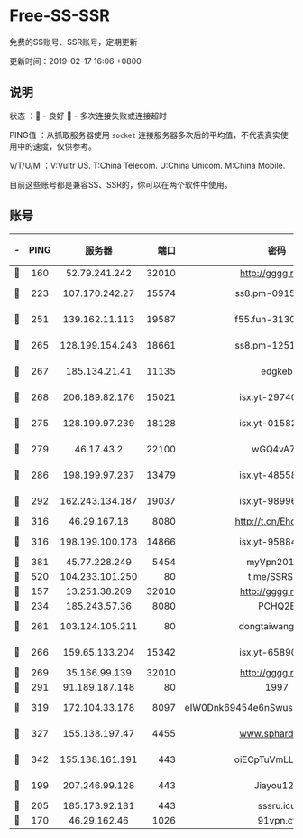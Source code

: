 # Free-SS-SSR

免费的SS账号、SSR账号，定期更新

更新时间：2019-02-17 16:06 +0800

## 说明

状态     ：🙂 - 良好 🙁 - 多次连接失败或连接超时

PING值   ：从抓取服务器使用 `socket` 连接服务器多次后的平均值，不代表真实使用中的速度，仅供参考。

V/T/U/M  ：V:Vultr US. T:China Telecom. U:China Unicom. M:China Mobile.

目前这些账号都是兼容SS、SSR的，你可以在两个软件中使用。

## 账号

|-|PING|服务器|端口|密码|加密方式|区域|V/T/U/M|
|:----:|:----:|:-----:|-----:|:----:|:----:|:----:|:----:|
|🙂|160|52.79.241.242|32010|http://gggg.rocks|chacha20|KR|10↑/10↑/10↑/10↑|
|🙂|223|107.170.242.27|15574|ss8.pm-09158696|aes-256-cfb|US|10↑/10↑/9↓/10↑|
|🙂|251|139.162.11.113|19587|f55.fun-31300313|aes-256-cfb|SG|10↑/10↑/9↓/10↑|
|🙂|265|128.199.154.243|18661|ss8.pm-12519493|aes-256-cfb|SG|7↓/8↑/7↓/8↑|
|🙂|267|185.134.21.41|11135|edgkeb|aes-256-cfb|GB|10↑/10↑/10↑/10↑|
|🙂|268|206.189.82.176|15021|isx.yt-29740251|aes-256-cfb|SG|9↑/9↑/9↑/9↑|
|🙂|275|128.199.97.239|18128|isx.yt-01582409|aes-256-cfb|SG|9↑/9↑/9↑/9↑|
|🙂|279|46.17.43.2|22100|wGQ4vA7D|aes-256-gcm|RU|5↓/10↑/10↑/10↑|
|🙂|286|198.199.97.237|13479|isx.yt-48558192|aes-256-cfb|US|9↑/9↑/9↑/9↑|
|🙂|292|162.243.134.187|19037|isx.yt-98996106|aes-256-cfb|US|9↑/9↑/9↑/9↑|
|🙂|316|46.29.167.18|8080|http://t.cn/EhdmTxe|rc4-md5|RU|3↑/3↑/3↑/3↑|
|🙂|316|198.199.100.178|14866|isx.yt-95884193|aes-256-cfb|US|9↑/9↑/9↑/9↑|
|🙂|381|45.77.228.249|5454|myVpn2019[]|rc4-md5|GB|10↑/10↑/10↑/10↑|
|🙂|520|104.233.101.250|80|t.me/SSRSUB|rc4-md5|CA|10↑/10↑/10↑/10↑|
|🙂|157|13.251.38.209|32010|http://gggg.rocks|chacha20|SG|7↑/7↑/8↑/8↑|
|🙂|234|185.243.57.36|8080|PCHQ2E|rc4-md5|US|8↓/10↑/10↑/10↑|
|🙂|261|103.124.105.211|80|dongtaiwang.com|aes-256-cfb|US|10↑/10↑/10↑/10↑|
|🙂|266|159.65.133.204|15342|isx.yt-65890670|aes-256-cfb|SG|9↑/9↑/9↑/9↑|
|🙂|269|35.166.99.139|32010|http://gggg.rocks|chacha20|US|10↑/10↑/10↑/10↑|
|🙂|291|91.189.187.148|80|1997|chacha20|US|10↑/9↓/10↑/9↓|
|🙂|319|172.104.33.178|8097|eIW0Dnk69454e6nSwuspv9DmS201tQ0D|aes-256-cfb|SG|10↑/10↑/10↑/10↑|
|🙂|327|155.138.197.47|4455|www.sphard.com|aes-256-cfb|US|7↑/10↑/10↑/9↓|
|🙂|342|155.138.161.191|443|oiECpTuVmLLxk4Ts|aes-256-cfb|US|8↑/10↑/10↑/10↑|
|🙂|199|207.246.99.128|443|Jiayou123|aes-256-cfb|US|9↑/10↑/10↑/10↑|
|🙁|205|185.173.92.181|443|sssru.icu|rc4-md5|RU|10↑/10↑/10↑/10↑|
|🙁|170|46.29.162.46|1026|91vpn.cf|rc4-md5|RU|9↑/10↑/9↑/10↑|

